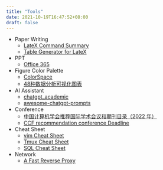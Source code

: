 ```yaml
---
title: "Tools"
date: 2021-10-19T16:47:52+08:00
draft: false 
---
```

- Paper Writing
    - [LateX Command Summary](/LateXCommandSummary.pdf)
    - [Table Generator for LateX](https://www.tablesgenerator.com/#)
- PPT
    - [Office 365](https://www.coolhub.top/archives/14) 
- Figure Color Palette 
    - [ColorSpace](https://mycolor.space/)
    - [48种数据分析可视化图表](https://blog.csdn.net/fuhanghang/article/details/128016831)
- AI Assistant
    - [chatgpt_academic](https://github.com/binary-husky/chatgpt_academic)
    - [awesome-chatgpt-prompts](https://github.com/f/awesome-chatgpt-prompts)
- Conference
    - [中国计算机学会推荐国际学术会议和期刊目录（2022 年）](/ccf.pdf)
    - [CCF recommendation conference Deadline](https://ccfddl.github.io/)
- Cheat Sheet
    - [vim Cheat Sheet](/CheetSheet/vim.pdf)
    - [Tmux Cheat Sheet](/CheetSheet/Tmux.pdf)
    - [SQL Cheat Sheet](/CheetSheet/SQL.pdf)
- Network
    - [A Fast Reverse Proxy](https://gofrp.org/)

